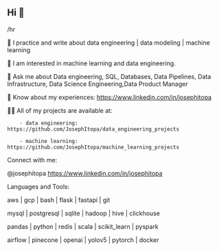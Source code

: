 ## Hi 👋
/hr

💞️ I practice and write about data engineering | data modeling | machine learning

👀 I am interested in machine learning and data engineering.

💬 Ask me about Data engineering, SQL, Databases, Data Pipelines, Data Infrastructure, Data Science Engineering,Data Product Manager

📄 Know about my experiences: https://www.linkedin.com/in/josephitopa

👨‍💻 All of my projects are available at:
        
        - data engineering: https://github.com/JosephItopa/data_engineering_projects

        - machine learning: https://github.com/JosephItopa/machine_learning_projects

Connect with me:

@josephitopa https://www.linkedin.com/in/josephitopa

Languages and Tools:

 aws | gcp | bash | flask | fastapi | git 
 
 mysql | postgresql | sqlite | hadoop | hive | clickhouse
 
 pandas | python | redis | scala | scikit_learn | pyspark
 
 airflow | pinecone | openai | yolov5 | pytorch | docker 
